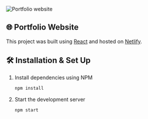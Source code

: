 ![Portfolio website](https://user-images.githubusercontent.com/68548685/155393083-34a6ff55-9474-4f59-82d9-5d48776ed762.png)


## 🌐 Portfolio Website

This project was built using [React](https://reactjs.org/) and hosted on [Netlify](https://www.netlify.com/).

## 🛠 Installation & Set Up

1. Install dependencies using NPM

   ```sh
   npm install
   ```

2. Start the development server

   ```sh
   npm start
   ```
